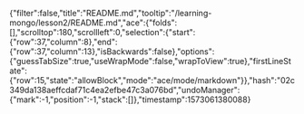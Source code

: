 {"filter":false,"title":"README.md","tooltip":"/learning-mongo/lesson2/README.md","ace":{"folds":[],"scrolltop":180,"scrollleft":0,"selection":{"start":{"row":37,"column":8},"end":{"row":37,"column":13},"isBackwards":false},"options":{"guessTabSize":true,"useWrapMode":false,"wrapToView":true},"firstLineState":{"row":15,"state":"allowBlock","mode":"ace/mode/markdown"}},"hash":"02c349da138aeffcdaf71c4ea2efbe47c3a076bd","undoManager":{"mark":-1,"position":-1,"stack":[]},"timestamp":1573061380088}